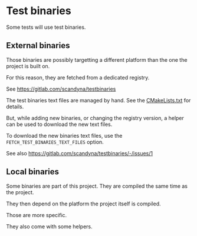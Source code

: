 # Test binaries

Some tests will use test binaries.

## External binaries

Those binaries are possibly targetting a different platform than the one the project is built on.

For this reason, they are fetched from a dedicated registry.

See https://gitlab.com/scandyna/testbinaries

The test binaries text files are managed by hand.
See the [CMakeLists.txt](CMakeLists.txt) for details.

But, while adding new binaries, or changing the registry version,
a helper can be used to download the new text files.

To download the new binaries text files,
use the `FETCH_TEST_BINARIES_TEXT_FILES` option.

See also https://gitlab.com/scandyna/testbinaries/-/issues/1

## Local binaries

Some binaries are part of this project.
They are compiled the same time as the project.

They then depend on the platform the project itself is compiled.

Those are more specific.

They also come with some helpers.
